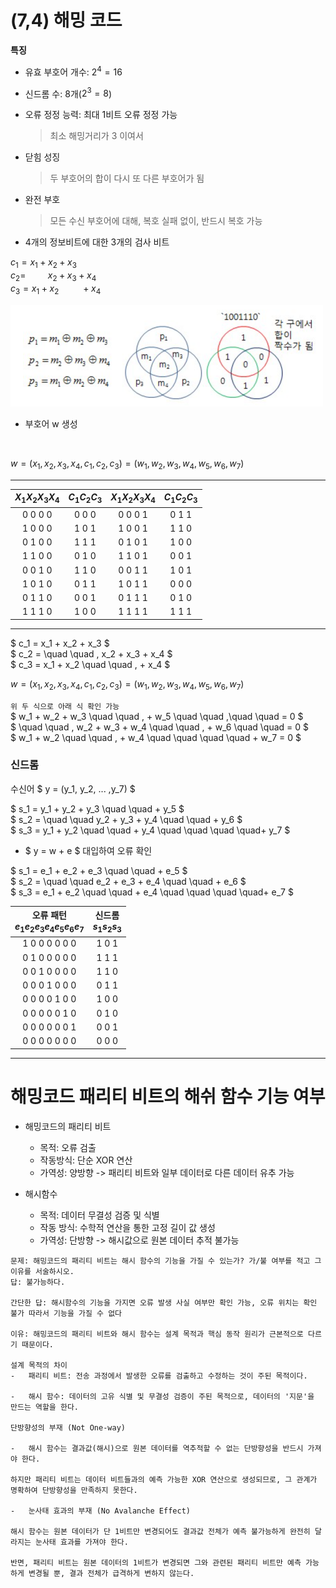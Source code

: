#   (7,4) 해밍 코드
**특징**
-   유효 부호어 개수: $2^4 = 16$
-   신드롬 수: 8개($2^3 = 8$)
-   오류 정정 능력: 최대 1비트 오류 정정 가능
    >   최소 해밍거리가 3 이여서
-   닫힘 성징
    >   두 부호어의 합이 다시 또 다른 부호어가 됨
-   완전 부호
    >   모든 수신 부호어에 대해, 복호 실패 없이, 반드시 복호 가능


-   4개의 정보비트에 대한 3개의 검사 비트


$c_1 = x_1 + x_2 + x_3 \quad \quad$  
$c_2 = \quad \quad \, x_2 + x_3 + x_4$  
$c_3 = x_1 + x_2  \quad \quad \, + x_4$


<img src="image/{6BFD10C1-8B41-4632-9162-100A1C729164}.png" width="500px">

-   부호어 w 생성
<br>

$w = (x_1, x_2, x_3, x_4, c_1, c_2, c_3) = (w_1, w_2,w_3, w_4, w_5, w_6, w_7)$

---
| $X_1X_2X_3X_4$ | $C_1C_2C_3$ | $X_1X_2X_3X_4$ | $C_1C_2C_3$ |
| :---: | :---: | :---: | :---: |
| 0 0 0 0 | 0 0 0 | 0 0 0 1 | 0 1 1 |
| 1 0 0 0 | 1 0 1 | 1 0 0 1 | 1 1 0 |
| 0 1 0 0 | 1 1 1 | 0 1 0 1 | 1 0 0 |
| 1 1 0 0 | 0 1 0 | 1 1 0 1 | 0 0 1 |
| 0 0 1 0 | 1 1 0 | 0 0 1 1 | 1 0 1 |
| 1 0 1 0 | 0 1 1 | 1 0 1 1 | 0 0 0 |
| 0 1 1 0 | 0 0 1 | 0 1 1 1 | 0 1 0 |
| 1 1 1 0 | 1 0 0 | 1 1 1 1 | 1 1 1 |
---

$ c_1 = x_1 + x_2 + x_3 $<br>
$ c_2 = \quad \quad \, x_2 + x_3 + x_4 $<br>
$ c_3 = x_1 + x_2  \quad \quad \, + x_4 $<br>



$w = (x_1, x_2, x_3, x_4, c_1, c_2, c_3) = (w_1, w_2,w_3, w_4, w_5, w_6, w_7)$

`위 두 식으로 아래 식 확인 가능`
<br>
$ w_1 + w_2 + w_3 \quad \quad \, + w_5 \quad \quad \,\quad \quad  = 0 $ <br>
$ \quad \quad \, w_2 + w_3 + w_4 \quad \quad \, + w_6  \quad \quad = 0 $ <br>
$ w_1 + w_2 \quad \quad \, + w_4 \quad \quad \quad \quad + w_7 = 0 $

### 신드롬
수신어 $ y = (y_1, y_2, ... ,y_7) $

$ s_1 = y_1 + y_2 + y_3 \quad \quad + y_5 $<br>
$ s_2 = \quad \quad y_2 + y_3 + y_4 \quad \quad + y_6 $<br>
$ s_3 = y_1 + y_2 \quad \quad + y_4 \quad \quad \quad \quad+ y_7 $

-   $ y = w + e $ 대입하여 오류 확인

$ s_1 = e_1 + e_2 + e_3 \quad \quad + e_5 $<br>
$ s_2 = \quad \quad e_2 + e_3 + e_4 \quad \quad + e_6 $<br>
$ s_3 = e_1 + e_2 \quad \quad + e_4 \quad \quad \quad \quad+ e_7 $

| 오류 패턴<br>$e_1e_2e_3e_4e_5e_6e_7$ | 신드롬<br>$s_1s_2s_3$ |
| :---: | :---: |
| 1 0 0 0 0 0 0 | 1 0 1 |
| 0 1 0 0 0 0 0 | 1 1 1 |
| 0 0 1 0 0 0 0 | 1 1 0 |
| 0 0 0 1 0 0 0 | 0 1 1 |
| 0 0 0 0 1 0 0 | 1 0 0 |
| 0 0 0 0 0 1 0 | 0 1 0 |
| 0 0 0 0 0 0 1 | 0 0 1 |
| 0 0 0 0 0 0 0 | 0 0 0 |
---

#   해밍코드 패리티 비트의 해쉬 함수 기능 여부

-   해밍코드의 패리티 비트
    -   목적: 오류 검출
    -   작동방식: 단순 XOR 연산
    -   가역성: 양방향 -> 패리티 비트와 일부 데이터로 다른 데이터 유추 가능

-   해시함수
    -   목적: 데이터 무결성 검증 및 식별
    -   작동 방식: 수학적 연산을 통한 고정 길이 값 생성
    -   가역성: 단방향 -> 해시값으로 원본 데이터 추적 불가능

```
문제: 해밍코드의 패리티 비트는 해시 함수의 기능을 가질 수 있는가? 가/불 여부를 적고 그 이유를 서술하시오.
답: 불가능하다.

간단한 답: 해시함수의 기능을 가지면 오류 발생 사실 여부만 확인 가능, 오류 위치는 확인 불가 따라서 기능을 가질 수 없다

이유: 해밍코드의 패리티 비트와 해시 함수는 설계 목적과 핵심 동작 원리가 근본적으로 다르기 때문이다.

설계 목적의 차이
-   패리티 비트: 전송 과정에서 발생한 오류를 검출하고 수정하는 것이 주된 목적이다.

-   해시 함수: 데이터의 고유 식별 및 무결성 검증이 주된 목적으로, 데이터의 '지문'을 만드는 역할을 한다.

단방향성의 부재 (Not One-way)

-   해시 함수는 결과값(해시)으로 원본 데이터를 역추적할 수 없는 단방향성을 반드시 가져야 한다.

하지만 패리티 비트는 데이터 비트들과의 예측 가능한 XOR 연산으로 생성되므로, 그 관계가 명확하여 단방향성을 만족하지 못한다.

-   눈사태 효과의 부재 (No Avalanche Effect)

해시 함수는 원본 데이터가 단 1비트만 변경되어도 결과값 전체가 예측 불가능하게 완전히 달라지는 눈사태 효과를 가져야 한다.

반면, 패리티 비트는 원본 데이터의 1비트가 변경되면 그와 관련된 패리티 비트만 예측 가능하게 변경될 뿐, 결과 전체가 급격하게 변하지 않는다.
```
